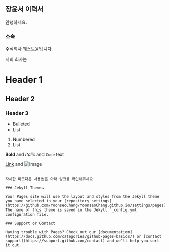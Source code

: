 ## 장윤서 이력서

안녕하세요.

### 소속

주식회사 웨스트윤입니다.

저희 회사는

# Header 1
## Header 2
### Header 3

- Bulleted
- List

1. Numbered
2. List

**Bold** and _Italic_ and `Code` text

[Link](url) and ![Image](src)
```

자세한 마크다운 사용법은 아래 링크를 확인해주세요.

### Jekyll Themes

Your Pages site will use the layout and styles from the Jekyll theme you have selected in your [repository settings](https://github.com/YoonseoChang/YoonseoChang.githup.io/settings/pages). The name of this theme is saved in the Jekyll `_config.yml` configuration file.

### Support or Contact

Having trouble with Pages? Check out our [documentation](https://docs.github.com/categories/github-pages-basics/) or [contact support](https://support.github.com/contact) and we’ll help you sort it out.
